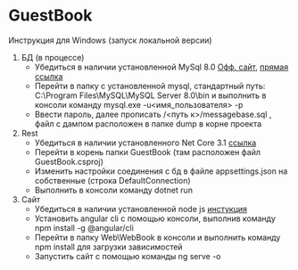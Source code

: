 # GuestBook

Инструкция для Windows (запуск локальной версии)

1.	БД (в процессе)
	-	Убедиться в наличии установленной MySql 8.0 [Офф. сайт](https://dev.mysql.com/downloads/windows/installer/8.0.html), [прямая ссылка](https://drive.google.com/file/d/1tZqq3g82t8zI91oXylV8w0ocRpisnyZR/view?usp=sharing)
	-	Перейти в папку с установленной mysql, стандартный путь: C:\Program Files\MySQL\MySQL Server 8.0\bin  и выполнить в консоли команду mysql.exe -u<имя_пользователя> -p
	-	Ввести пароль, далее прописать    /<путь к>/messagebase.sql , файл с дампом расположен в папке dump в корне проекта 
2.	Rest
	-	Убедиться в наличии установленного Net Core 3.1 [ссылка](https://dotnet.microsoft.com/download/dotnet-core/3.1)
	-	Перейти в корень папки GuestBook (там расположен файл GuestBook.csproj)
	-	Изменить настройки соединения с бд в файле appsettings.json на собственные (строка DefaultConnection) 
	-	Выполнить в консоли команду dotnet run
3.	Сайт
	-	Убедиться в наличии установленной node js [инстукция](https://metanit.com/web/nodejs/1.1.php)
	-	Установить angular cli с помощью консоли, выполнив команду npm install -g @angular/cli
	-	Перейти в папку Web\WebBook в консоли и выполнить команду npm install для загрузки зависимостей
	-	Запустить сайт с помощью команды ng serve -o